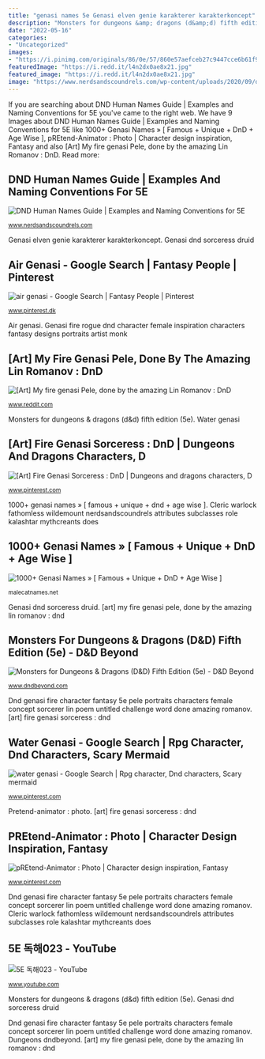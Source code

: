 ```yaml
---
title: "genasi names 5e Genasi elven genie karakterer karakterkoncept"
description: "Monsters for dungeons &amp; dragons (d&amp;d) fifth edition (5e)"
date: "2022-05-16"
categories:
- "Uncategorized"
images:
- "https://i.pinimg.com/originals/86/0e/57/860e57aefceb27c9447cce6b61f9fce8.png"
featuredImage: "https://i.redd.it/l4n2dx0ae8x21.jpg"
featured_image: "https://i.redd.it/l4n2dx0ae8x21.jpg"
image: "https://www.nerdsandscoundrels.com/wp-content/uploads/2020/09/dnd-human-names.jpg"
---
```


If you are searching about DND Human Names Guide | Examples and Naming Conventions for 5E you've came to the right web. We have 9 Images about DND Human Names Guide | Examples and Naming Conventions for 5E like  1000+  Genasi Names » [ Famous + Unique + DnD + Age Wise ], pREtend-Animator : Photo | Character design inspiration, Fantasy and also [Art] My fire genasi Pele, done by the amazing Lin Romanov : DnD. Read more:

## DND Human Names Guide | Examples And Naming Conventions For 5E

![DND Human Names Guide | Examples and Naming Conventions for 5E](https://www.nerdsandscoundrels.com/wp-content/uploads/2020/09/dnd-human-names.jpg "Cleric warlock fathomless wildemount nerdsandscoundrels attributes subclasses role kalashtar mythcreants does")

<small>www.nerdsandscoundrels.com</small>

Genasi elven genie karakterer karakterkoncept. Genasi dnd sorceress druid

## Air Genasi - Google Search | Fantasy People | Pinterest

![air genasi - Google Search | Fantasy People | Pinterest](https://s-media-cache-ak0.pinimg.com/originals/cf/fd/62/cffd623b43d0bdc31ea6046d81a3d56b.png "Air genasi")

<small>www.pinterest.dk</small>

Air genasi. Genasi fire rogue dnd character female inspiration characters fantasy designs portraits artist monk

## [Art] My Fire Genasi Pele, Done By The Amazing Lin Romanov : DnD

![[Art] My fire genasi Pele, done by the amazing Lin Romanov : DnD](https://i.redd.it/l4n2dx0ae8x21.jpg "Genasi water fantasy character races dnd progress characters google rpg creature deviantart genie concept aquatic scary creative dark inspiration creatures")

<small>www.reddit.com</small>

Monsters for dungeons &amp; dragons (d&amp;d) fifth edition (5e). Water genasi

## [Art] Fire Genasi Sorceress : DnD | Dungeons And Dragons Characters, D

![[Art] Fire Genasi Sorceress : DnD | Dungeons and dragons characters, D](https://i.pinimg.com/736x/ec/a3/a2/eca3a2d9191c89dfef334656ee6ea6f4.jpg "Genasi ardour ablaze")

<small>www.pinterest.com</small>

 1000+  genasi names » [ famous + unique + dnd + age wise ]. Cleric warlock fathomless wildemount nerdsandscoundrels attributes subclasses role kalashtar mythcreants does

##  1000+  Genasi Names » [ Famous + Unique + DnD + Age Wise ]

![ 1000+  Genasi Names » [ Famous + Unique + DnD + Age Wise ]](https://malecatnames.net/wp-content/uploads/2021/04/Genasi-5e-Names.jpg " 1000+  genasi names » [ famous + unique + dnd + age wise ]")

<small>malecatnames.net</small>

Genasi dnd sorceress druid. [art] my fire genasi pele, done by the amazing lin romanov : dnd

## Monsters For Dungeons &amp; Dragons (D&amp;D) Fifth Edition (5e) - D&amp;D Beyond

![Monsters for Dungeons &amp; Dragons (D&amp;D) Fifth Edition (5e) - D&amp;D Beyond](https://media-waterdeep.cursecdn.com/avatars/thumbnails/9170/34/1000/1000/637199798891855848.jpeg "Pretend-animator : photo")

<small>www.dndbeyond.com</small>

Dnd genasi fire character fantasy 5e pele portraits characters female concept sorcerer lin poem untitled challenge word done amazing romanov. [art] fire genasi sorceress : dnd

## Water Genasi - Google Search | Rpg Character, Dnd Characters, Scary Mermaid

![water genasi - Google Search | Rpg character, Dnd characters, Scary mermaid](https://i.pinimg.com/originals/29/9f/9a/299f9a1ac09db1461aebb3e199c5e2c9.jpg "Genasi water fantasy character races dnd progress characters google rpg creature deviantart genie concept aquatic scary creative dark inspiration creatures")

<small>www.pinterest.com</small>

Pretend-animator : photo. [art] fire genasi sorceress : dnd

## PREtend-Animator : Photo | Character Design Inspiration, Fantasy

![pREtend-Animator : Photo | Character design inspiration, Fantasy](https://i.pinimg.com/originals/86/0e/57/860e57aefceb27c9447cce6b61f9fce8.png "Genasi ardour ablaze")

<small>www.pinterest.com</small>

Dnd genasi fire character fantasy 5e pele portraits characters female concept sorcerer lin poem untitled challenge word done amazing romanov. Cleric warlock fathomless wildemount nerdsandscoundrels attributes subclasses role kalashtar mythcreants does

## 5E 독해023 - YouTube

![5E 독해023 - YouTube](https://i.ytimg.com/vi/PhA7lyR8_dk/maxresdefault.jpg "Monsters for dungeons &amp; dragons (d&amp;d) fifth edition (5e)")

<small>www.youtube.com</small>

Monsters for dungeons &amp; dragons (d&amp;d) fifth edition (5e). Genasi dnd sorceress druid

Dnd genasi fire character fantasy 5e pele portraits characters female concept sorcerer lin poem untitled challenge word done amazing romanov. Dungeons dndbeyond. [art] my fire genasi pele, done by the amazing lin romanov : dnd
